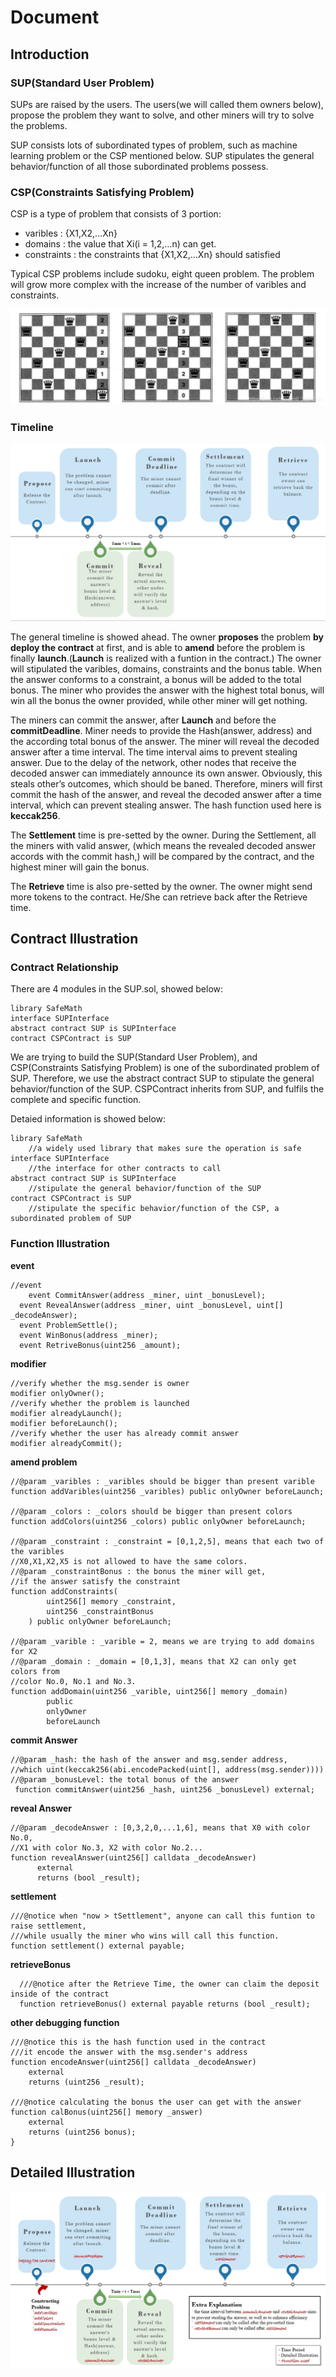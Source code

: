 # Document

## Introduction

### SUP(Standard User Problem)

SUPs are raised by the users. The users(we will called them owners below), propose the problem they want to solve, and other miners will try to solve the problems.

SUP consists lots of subordinated types of  problem, such as machine learning problem or the CSP mentioned below. SUP stipulates the general behavior/function of all those subordinated problems possess.

### CSP(Constraints Satisfying Problem)

CSP is a type of problem that consists of 3 portion:

- varibles : {X1,X2,…Xn}
- domains : the value that Xi(i = 1,2,…n) can get.
- constraints : the constraints that {X1,X2,…Xn} should satisfied

Typical CSP problems include sudoku, eight queen problem. The problem will grow more complex with the increase of the number of varibles and constraints.

![eight queen.png](Document%20fa6ce4d2c0a74cac96827ad0a011b487/eight_queen.png)

### Timeline

![PoCWTimeline.jpg](Document%20fa6ce4d2c0a74cac96827ad0a011b487/PoCWTimeline.jpg)

The general timeline is showed ahead. The owner **proposes** the problem **by deploy the contract** at first, and is able to **amend** before the problem is finally **launch**.(**Launch** is realized with a funtion in the contract.) The owner will stipulated the varibles, domains, constraints and the bonus table. When the answer conforms to a constraint, a bonus will be added to the total bonus. The miner who provides the answer with the highest total bonus, will win all the bonus the owner provided, while other miner will get nothing.

The miners can commit the answer, after **Launch** and before the **commitDeadline**. Miner needs to provide the Hash(answer, address) and the according total bonus of the answer. The miner will reveal the decoded answer after a time interval. The time interval aims to prevent stealing answer. Due to the delay of the network, other nodes that receive the decoded answer can immediately announce its own answer. Obviously, this steals other’s outcomes, which should be baned. Therefore, miners will first commit the hash of the answer, and reveal the decoded answer after a time interval, which can prevent stealing answer. The hash function used here is **keccak256**.

The **Settlement** time is pre-setted by the owner. During the Settlement, all the miners with valid answer, (which means the revealed decoded answer accords with the commit hash,) will be compared by the contract, and the highest miner will gain the bonus.

The **Retrieve** time is also pre-setted by the owner. The owner might send more tokens to the contract. He/She can retrieve back after the Retrieve time.

## Contract Illustration

### Contract Relationship

There are 4 modules in the SUP.sol, showed below:

```solidity
library SafeMath
interface SUPInterface
abstract contract SUP is SUPInterface
contract CSPContract is SUP
```

We are trying to build the SUP(Standard User Problem), and CSP(Constraints Satisfying Problem) is one of the subordinated problem of SUP. Therefore, we use the abstract contract SUP to stipulate the general behavior/function of the SUP. CSPContract inherits from SUP, and fulfils the complete and specific function.

 Detaied information is  showed below:

```solidity
library SafeMath
	//a widely used library that makes sure the operation is safe
interface SUPInterface
	//the interface for other contracts to call
abstract contract SUP is SUPInterface
	//stipulate the general behavior/function of the SUP
contract CSPContract is SUP
	//stipulate the specific behavior/function of the CSP, a subordinated problem of SUP
```

### Function Illustration

**event**

```solidity
//event
	event CommitAnswer(address _miner, uint _bonusLevel);
  event RevealAnswer(address _miner, uint _bonusLevel, uint[] _decodeAnswer);
  event ProblemSettle();
  event WinBonus(address _miner);
  event RetriveBonus(uint256 _amount);
```

**modifier**

```solidity
//verify whether the msg.sender is owner
modifier onlyOwner();
//verify whether the problem is launched
modifier alreadyLaunch();
modifier beforeLaunch();
//verify whether the user has already commit answer
modifier alreadyCommit();
```

**amend problem**

```solidity
//@param _varibles : _varibles should be bigger than present varible
function addVaribles(uint256 _varibles) public onlyOwner beforeLaunch;

//@param _colors : _colors should be bigger than present colors
function addColors(uint256 _colors) public onlyOwner beforeLaunch;

//@param _constraint : _constraint = [0,1,2,5], means that each two of the varibles 
//X0,X1,X2,X5 is not allowed to have the same colors.
//@param _constraintBonus : the bonus the miner will get, 
//if the answer satisfy the constraint
function addConstraints(
        uint256[] memory _constraint,
        uint256 _constraintBonus
    ) public onlyOwner beforeLaunch;

//@param _varible : _varible = 2, means we are trying to add domains for X2
//@param _domain : _domain = [0,1,3], means that X2 can only get colors from 
//color No.0, No.1 and No.3.
function addDomain(uint256 _varible, uint256[] memory _domain)
        public
        onlyOwner
        beforeLaunch
```

**commit Answer**

```solidity
//@param _hash: the hash of the answer and msg.sender address, 
//which uint(keccak256(abi.encodePacked(uint[], address(msg.sender))))
//@param _bonusLevel: the total bonus of the answer
 function commitAnswer(uint256 _hash, uint256 _bonusLevel) external;

```

**reveal Answer**

```solidity
//@param _decodeAnswer : [0,3,2,0,...1,6], means that X0 with color No.0,
//X1 with color No.3, X2 with color No.2...
function revealAnswer(uint256[] calldata _decodeAnswer)
      external
      returns (bool _result);
```

**settlement**

```solidity
///@notice when "now > tSettlement", anyone can call this funtion to raise settlement,
///while usually the miner who wins will call this function.
function settlement() external payable;
```

**retrieveBonus**

```solidity
  ///@notice after the Retrieve Time, the owner can claim the deposit inside of the contract
  function retrieveBonus() external payable returns (bool _result);
```

**other debugging function**

```solidity
///@notice this is the hash function used in the contract
///it encode the answer with the msg.sender's address
function encodeAnswer(uint256[] calldata _decodeAnswer)
    external
    returns (uint256 _result);

///@notice calculating the bonus the user can get with the answer
function calBonus(uint256[] memory _answer)
    external
    returns (uint256 bonus);
}
```

## Detailed Illustration

![PoCW_full_illustration.jpg](Document%20fa6ce4d2c0a74cac96827ad0a011b487/PoCW_full_illustration.jpg)